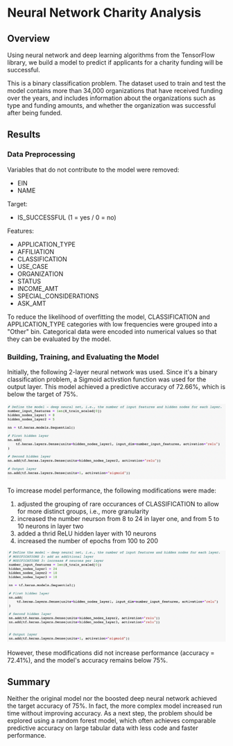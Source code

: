 # Neural Network Charity Analysis

## Overview

Using neural network and deep learning algorithms from the TensorFlow library, we build a model to predict if applicants for a charity funding will be successful. 

This is a binary classification problem. The dataset used to train and test the model contains more than 34,000 organizations that have received funding over the years, and includes information about the organizations such as type and funding amounts, and whether the organization was successful after being funded.

## Results

### Data Preprocessing

Variables that do not contribute to the model were removed:
- EIN
- NAME

Target:
- IS_SUCCESSFUL (1 = yes / 0 = no)

Features:
- APPLICATION_TYPE           
- AFFILIATION                  
- CLASSIFICATION              
- USE_CASE                     
- ORGANIZATION                 
- STATUS                       
- INCOME_AMT                   
- SPECIAL_CONSIDERATIONS       
- ASK_AMT                  

To reduce the likelihood of overfitting the model, CLASSIFICATION and APPLICATION_TYPE categories with low frequencies were grouped into a "Other" bin. Categorical data were encoded into numerical values so that they can be evaluated by the model.

### Building, Training, and Evaluating the Model

Initially, the following 2-layer neural network was used. Since it's a binary classification problem, a Sigmoid activstion function was used for the output layer. This model achieved a predictive accuracy of 72.66%, which is below the target of 75%.

![nn_model](nn_model.png)

To imcrease model performance, the following modifications were made:
1. adjusted the grouping of rare occurances of CLASSIFICATION to allow for more distinct groups, i.e., more granularity
2. increased the number neurson from 8 to 24 in layer one, and from 5 to 10 neurons in layer two
3. added a thrid ReLU hidden layer with 10 neurons
4. increased the number of epochs from 100 to 200

![nn_model_optimized](nn_model_optimized.png)

However, these modifications did not increase performance (accuracy = 72.41%), and the model's accuracy remains below 75%.

## Summary

Neither the original model nor the boosted deep neural network achieved the target accuracy of 75%. In fact, the more complex model increased run time without improving accuracy. As a next step, the problem should be explored using a random forest model, which often achieves comparable predictive accuracy on large tabular data with less code and faster performance.




